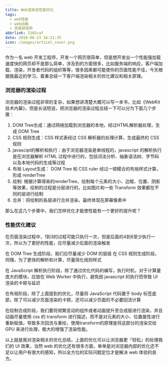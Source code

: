 ```yaml
---
title: Web渲染及性能优化
tags:
  - web性能
  - web动画
  - 灵感研究所
abbrlink: 3165caf
date: 2018-06-23 16:21:35
icon: /images/articel_cover.png
---
```


作为一名 web 开发工程师，开发一个网页很简单，但是想开发出一个性能强加载速度快的网页却不是那么简单，涉及到的方面很多，比如服务端的响应，客户端加载、渲染，开发者代码的组织等等，很多因素都可能使你的页面性能不佳，今天根据我最近的学习，着重总结一下客户端渲染相关的优化建议和相关原理。

### 浏览器的渲染过程
浏览器的渲染过程非常的复杂，如果想讲清楚大概可以写一本书，比如《WebKit技术内幕》，但是长话短说，把浏览器的渲染过程总结一下可以分为下面几个步骤：
1. DOM Tree生成：通过网络加载到浏览器的本地，经过HTML解析器处理，生成 DOM Tree
2. CSS 规则生成：CSS 样式表经过 CSS 解析器的处理计算，生成最终的 CSS 规则
3. javascipt的解析和执行：由于浏览器渲染是单线程的，javascript 的解析执行是在浏览器解析 HTML 过程中进行的，包括词法分析、抽象语法树、字节码以及本地代码的生成等过程
4. 布局 Layout生成： DOM Tree 和 CSS ruler 经过一顿糅合的布局样式计算，形成 renderTree 
5. 绘制: 根据计算得来的renderTree，绘制每个元素的大小、边框、位置、阴影等效果，绘制的过程是分层进行的，比如图片和一些 Transform 效果都在不同的层进行绘制
6. 合并：将绘制的各层进行合并渲染，最终体现在屏幕像素中

那么在这几个步骤中，我们怎样优化才能使性能有一个更好的提升呢？

### 性能优化建议
在页面渲染过程中，1到3的过程可能只执行一次，但是后面的4到6至少执行一次，所以为了更好的性能，应尽量减少后面的渲染触发

在 DOM Tree 生成阶段，我们应尽量减少 DOM 的层级
在 CSS 规则生成阶段，同理，为了更快的解析和计算，尽量简化规则样式

在 JavaScript 解析执行阶段，除了通过优化代码的编写，执行时机，对于计算量庞大的模块，应放在 Web Worker 中执行，避免因 javascript 的执行而导致 UI 渲染的卡顿与延迟

在布局阶段，除了上面提到的优化，尽量将 JavaScript 代码置于 body 标签底部，除了可以减少页面渲染的卡顿，还可以减少页面的不必要回流计算

在绘制合成阶段，我们要将频繁变动的组件或者动画提升至合成层进行渲染，并且动画尽量使用 css 的 transform 进行描述，而不是对元素的大小、位置属性进行重新赋值，导致多次回流与重绘，使用transform的原理是将这部分的渲染交给 GPU 来进行处理，极大的增强了渲染性能。


以上就是我对渲染相关的优化总结，上面的优化可以让浏览器更『轻松』的处理我们的 UI 效果，当然 web 的优化还有很多方面，单单是对浏览器内部的优化还不足以让用户有很大的感知，所以全方位的实际问题定位才是解决 web 体验的良方。